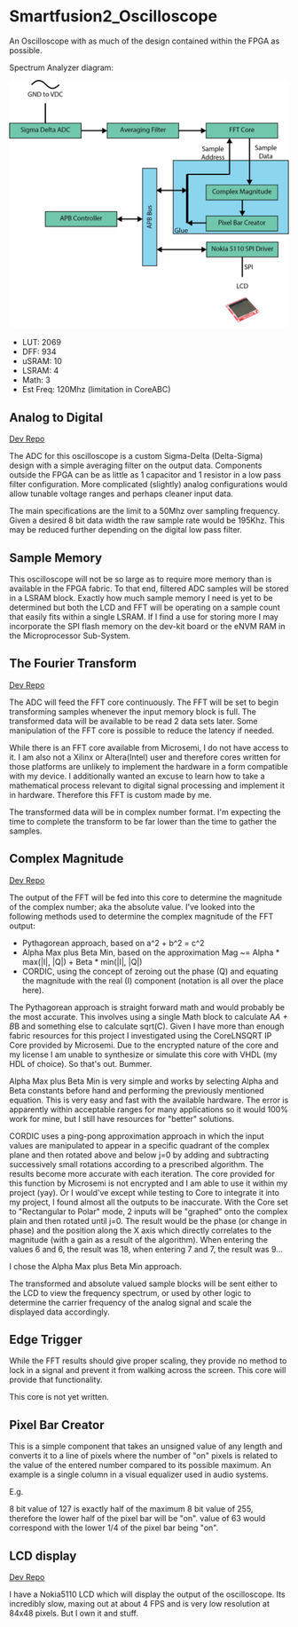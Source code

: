 # Smartfusion2_Oscilloscope
 An Oscilloscope with as much of the design contained within the FPGA as possible.
 
 Spectrum Analyzer diagram:

![Spectrum Analyzer System](Oscilloscope/EXTRA%20FILES/Block%20Diagrams/Spect_Analyzer_Block_Diagram.png)

* LUT: 2069
* DFF: 934
* uSRAM: 10
* LSRAM: 4
* Math: 3
* Est Freq: 120Mhz (limitation in CoreABC)

## Analog to Digital

[Dev Repo](https://github.com/PKazm/vhdl-experiments/tree/master/Delta_Sigma_ADC)

The ADC for this oscilloscope is a custom Sigma-Delta (Delta-Sigma) design with a simple averaging filter on the output data. Components outside the FPGA can be as little as 1 capacitor and 1 resistor in a low pass filter configuration. More complicated (slightly) analog configurations would allow tunable voltage ranges and perhaps cleaner input data.

The main specifications are the limit to a 50Mhz over sampling frequency. Given a desired 8 bit data width the raw sample rate would be 195Khz. This may be reduced further depending on the digital low pass filter.

## Sample Memory

This oscilloscope will not be so large as to require more memory than is available in the FPGA fabric. To that end, filtered ADC samples will be stored in a LSRAM block. Exactly how much sample memory I need is yet to be determined but both the LCD and FFT will be operating on a sample count that easily fits within a single LSRAM. If I find a use for storing more I may incorporate the SPI flash memory on the dev-kit board or the eNVM RAM in the Microprocessor Sub-System.

## The Fourier Transform

[Dev Repo](https://github.com/PKazm/vhdl-experiments/tree/master/FFT_Core)

The ADC will feed the FFT core continuously. The FFT will be set to begin transforming samples whenever the input memory block is full. The transformed data will be available to be read 2 data sets later. Some manipulation of the FFT core is possible to reduce the latency if needed.

While there is an FFT core available from Microsemi, I do not have access to it. I am also not a Xilinx or Altera(Intel) user and therefore cores written for those platforms are unlikely to implement the hardware in a form compatible with my device. I additionally wanted an excuse to learn how to take a mathematical process relevant to digital signal processing and implement it in hardware. Therefore this FFT is custom made by me.

The transformed data will be in complex number format. I'm expecting the time to complete the transform to be far lower than the time to gather the samples.

## Complex Magnitude

[Dev Repo](https://github.com/PKazm/vhdl-experiments/tree/master/Complex_Magnitude)

The output of the FFT will be fed into this core to determine the magnitude of the complex number; aka the absolute value. I've looked into the following methods used to determine the complex magnitude of the FFT output:
* Pythagorean approach, based on a^2 + b^2 = c^2
* Alpha Max plus Beta Min, based on the approximation Mag ~= Alpha * max(|I|, |Q|) + Beta * min(|I|, |Q|)
* CORDIC, using the concept of zeroing out the phase (Q) and equating the magnitude with the real (I) component (notation is all over the place here).

The Pythagorean approach is straight forward math and would probably be the most accurate. This involves using a single Math block to calculate A*A + B*B and something else to calculate sqrt(C). Given I have more than enough fabric resources for this project I investigated using the CoreLNSQRT IP Core provided by Microsemi. Due to the encrypted nature of the core and my license I am unable to synthesize or simulate this core with VHDL (my HDL of choice). So that's out. Bummer.

Alpha Max plus Beta Min is very simple and works by selecting Alpha and Beta constants before hand and performing the previously mentioned equation. This is very easy and fast with the available hardware. The error is apparently within acceptable ranges for many applications so it would 100% work for mine, but I still have resources for "better" solutions.

CORDIC uses a ping-pong approximation approach in which the input values are manipulated to appear in a specific quadrant of the complex plane and then rotated above and below j=0 by adding and subtracting successively small rotations according to a prescribed algorithm. The results become more accurate with each iteration. The core provided for this function by Microsemi is not encrypted and I am able to use it within my project (yay). Or I would've except while testing to Core to integrate it into my project, I found almost all the outputs to be inaccurate. With the Core set to "Rectangular to Polar" mode, 2 inputs will be "graphed" onto the complex plain and then rotated until j=0. The result would be the phase (or change in phase) and the position along the X axis which directly correlates to the magnitude (with a gain as a result of the algorithm). When entering the values 6 and 6, the result was 18, when entering 7 and 7, the result was 9...

I chose the Alpha Max plus Beta Min approach.

The transformed and absolute valued sample blocks will be sent either to the LCD to view the frequency spectrum, or used by other logic to determine the carrier frequency of the analog signal and scale the displayed data accordingly.

## Edge Trigger

While the FFT results should give proper scaling, they provide no method to lock in a signal and prevent it from walking across the screen. This core will provide that functionality.

This core is not yet written.

## Pixel Bar Creator

This is a simple component that takes an unsigned value of any length and converts it to a line of pixels where the number of "on" pixels is related to the value of the entered number compared to its possible maximum. An example is a single column in a visual equalizer used in audio systems.

E.g.

8 bit value of 127 is exactly half of the maximum 8 bit value of 255, therefore the lower half of the pixel bar will be "on".
value of 63 would correspond with the lower 1/4 of the pixel bar being "on".

## LCD display

[Dev Repo](https://github.com/PKazm/vhdl-experiments/tree/master/Nokia5110_Driver_Block)

I have a Nokia5110 LCD which will display the output of the oscilloscope. Its incredibly slow, maxing out at about 4 FPS and is very low resolution at 84x48 pixels. But I own it and stuff.
